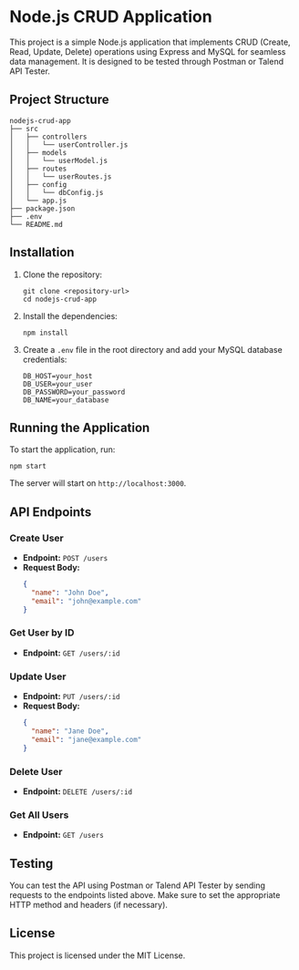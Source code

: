# Node.js CRUD Application

This project is a simple Node.js application that implements CRUD (Create, Read, Update, Delete) operations using Express and MySQL for seamless data management. It is designed to be tested through Postman or Talend API Tester.

## Project Structure

```
nodejs-crud-app
├── src
│   ├── controllers
│   │   └── userController.js
│   ├── models
│   │   └── userModel.js
│   ├── routes
│   │   └── userRoutes.js
│   ├── config
│   │   └── dbConfig.js
│   └── app.js
├── package.json
├── .env
└── README.md
```

## Installation

1. Clone the repository:
   ```
   git clone <repository-url>
   cd nodejs-crud-app
   ```

2. Install the dependencies:
   ```
   npm install
   ```

3. Create a `.env` file in the root directory and add your MySQL database credentials:
   ```
   DB_HOST=your_host
   DB_USER=your_user
   DB_PASSWORD=your_password
   DB_NAME=your_database
   ```

## Running the Application

To start the application, run:
```
npm start
```

The server will start on `http://localhost:3000`.

## API Endpoints

### Create User
- **Endpoint:** `POST /users`
- **Request Body:** 
  ```json
  {
    "name": "John Doe",
    "email": "john@example.com"
  }
  ```

### Get User by ID
- **Endpoint:** `GET /users/:id`

### Update User
- **Endpoint:** `PUT /users/:id`
- **Request Body:** 
  ```json
  {
    "name": "Jane Doe",
    "email": "jane@example.com"
  }
  ```

### Delete User
- **Endpoint:** `DELETE /users/:id`

### Get All Users
- **Endpoint:** `GET /users`

## Testing

You can test the API using Postman or Talend API Tester by sending requests to the endpoints listed above. Make sure to set the appropriate HTTP method and headers (if necessary).

## License

This project is licensed under the MIT License.
